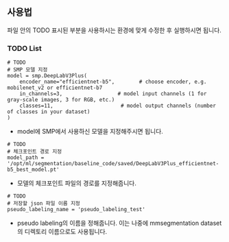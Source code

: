 ## 사용법
파일 안의 TODO 표시된 부분을 사용하시는 환경에 맞게 수정한 후 실행하시면 됩니다.


### TODO List
```
# TODO
# SMP 모델 지정
model = smp.DeepLabV3Plus(
    encoder_name="efficientnet-b5",        # choose encoder, e.g. mobilenet_v2 or efficientnet-b7
    in_channels=3,                  # model input channels (1 for gray-scale images, 3 for RGB, etc.)
    classes=11,                      # model output channels (number of classes in your dataset)
)
```
- model에 SMP에서 사용하신 모델을 지정해주시면 됩니다.

```
# TODO
# 체크포인트 경로 지정
model_path = '/opt/ml/segmentation/baseline_code/saved/DeepLabV3Plus_efficientnet-b5_best_model.pt'
```
- 모델의 체크포인트 파일의 경로를 지정해줍니다.

```
# TODO
# 저장할 json 파일 이름 지정
pseudo_labeling_name = 'pseudo_labeling_test'
```
- pseudo labeling의 이름을 정해줍니다.  이는 나중에 mmsegmentation dataset의 디렉토리 이름으로도 사용됩니다.

